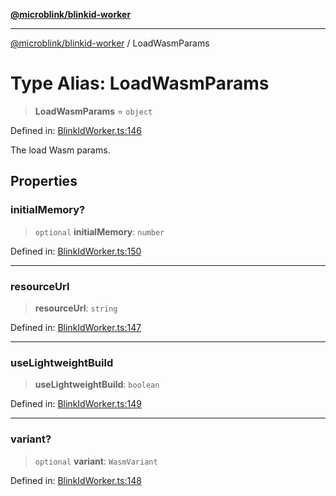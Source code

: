 [**@microblink/blinkid-worker**](../README.md)

---

[@microblink/blinkid-worker](../README.md) / LoadWasmParams

# Type Alias: LoadWasmParams

> **LoadWasmParams** = `object`

Defined in: [BlinkIdWorker.ts:146](https://github.com/BlinkID/blinkid-web/blob/main/packages/blinkid-worker/src/BlinkIdWorker.ts)

The load Wasm params.

## Properties

### initialMemory?

> `optional` **initialMemory**: `number`

Defined in: [BlinkIdWorker.ts:150](https://github.com/BlinkID/blinkid-web/blob/main/packages/blinkid-worker/src/BlinkIdWorker.ts)

---

### resourceUrl

> **resourceUrl**: `string`

Defined in: [BlinkIdWorker.ts:147](https://github.com/BlinkID/blinkid-web/blob/main/packages/blinkid-worker/src/BlinkIdWorker.ts)

---

### useLightweightBuild

> **useLightweightBuild**: `boolean`

Defined in: [BlinkIdWorker.ts:149](https://github.com/BlinkID/blinkid-web/blob/main/packages/blinkid-worker/src/BlinkIdWorker.ts)

---

### variant?

> `optional` **variant**: `WasmVariant`

Defined in: [BlinkIdWorker.ts:148](https://github.com/BlinkID/blinkid-web/blob/main/packages/blinkid-worker/src/BlinkIdWorker.ts)
